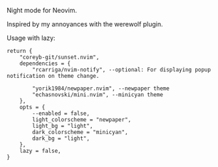 Night mode for Neovim.

Inspired by my annoyances with the werewolf plugin.

Usage with lazy:
```
return {
	"coreyb-git/sunset.nvim",
	dependencies = {
		"rcarriga/nvim-notify", --optional: For displaying popup notification on theme change.

		"yorik1984/newpaper.nvim", --newpaper theme
		"echasnovski/mini.nvim", --minicyan theme
	},
	opts = {
		--enabled = false,
		light_colorscheme = "newpaper",
		light_bg = "light",
		dark_colorscheme = "minicyan",
		dark_bg = "light",
	},
	lazy = false,
}
```

